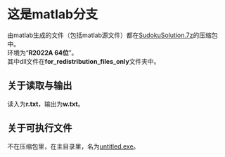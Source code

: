 # 这是matlab分支
由matlab生成的文件（包括matlab源文件）都在[SudokuSolution.7z](https://github.com/uselessbaozi/sudoku/blob/matlab/SudokuSolution.7z)的压缩包中。  
环境为“**R2022A 64位**”。  
其中dll文件在**for_redistribution_files_only**文件夹中。
## 关于读取与输出
读入为**r.txt**，输出为**w.txt**。
## 关于可执行文件
不在压缩包里，在主目录里，名为[untitled.exe](https://github.com/uselessbaozi/sudoku/blob/matlab/untitled.exe)。
